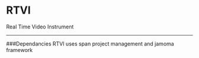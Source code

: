 RTVI
====

Real Time Video Instrument

---

###Dependancies
RTVI uses span project management and jamoma framework
